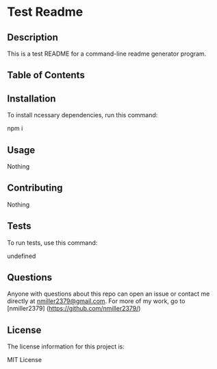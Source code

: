 # Test Readme
  ## Description

  This is a test README for a command-line readme generator program.

  ## Table of Contents

  ## Installation

  To install ncessary dependencies, run this command:

  npm i

  ## Usage

  Nothing

  ## Contributing

  Nothing

  ## Tests

  To run tests, use this command:

  undefined

  ## Questions

  Anyone with questions about this repo can open an issue or contact me directly at nmiller2379@gmail.com. For more of my work, go to [nmiller2379] (https://github.com/nmiller2379/)

  ## License

  The license information for this project is:

  MIT License

